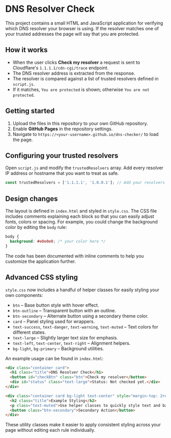 # DNS Resolver Check

This project contains a small HTML and JavaScript application for verifying which DNS resolver your browser is using. If the resolver matches one of your trusted addresses the page will say that you are protected.

## How it works

- When the user clicks **Check my resolver** a request is sent to Cloudflare's `1.1.1.1/cdn-cgi/trace` endpoint.
- The DNS resolver address is extracted from the response.
- The resolver is compared against a list of trusted resolvers defined in `script.js`.
- If it matches, `You are protected` is shown; otherwise `You are not protected`.

## Getting started

1. Upload the files in this repository to your own GitHub repository.
2. Enable **GitHub Pages** in the repository settings.
3. Navigate to `https://<your-username>.github.io/dns-checker/` to load the page.

## Configuring your trusted resolvers

Open `script.js` and modify the `trustedResolvers` array. Add every resolver IP address or hostname that you want to treat as safe.

```javascript
const trustedResolvers = ['1.1.1.1', '1.0.0.1']; // Add your resolvers here
```

## Design changes

The layout is defined in `index.html` and styled in `style.css`. The CSS file includes comments explaining each block so that you can easily adjust fonts, colors or spacing. For example, you could change the background color by editing the `body` rule:

```css
body {
  background: #e0e0e0; /* your color here */
}
```

The code has been documented with inline comments to help you customize the application further.

## Advanced CSS styling

`style.css` now includes a handful of helper classes for easily styling your own
components:

- `btn` – Base button style with hover effect.
- `btn-outline` – Transparent button with an outline.
- `btn-secondary` – Alternate button using a secondary theme color.
- `card` – Panel styling used for wrappers.
- `text-success`, `text-danger`, `text-warning`, `text-muted` – Text colors for different states.
- `text-large` – Slightly larger text size for emphasis.
- `text-left`, `text-center`, `text-right` – Alignment helpers.
- `bg-light`, `bg-primary` – Background utilities.

An example usage can be found in `index.html`:

```html
<div class="container card">
  <h1 class="title">DNS Resolver Check</h1>
  <button id="checkBtn" class="btn">Check my resolver</button>
  <div id="status" class="text-large">Status: Not checked yet.</div>
</div>

<div class="container card bg-light text-center" style="margin-top: 2rem;">
  <h2 class="title">Example Styling</h2>
  <p class="text-muted">Use helper classes to quickly style text and backgrounds.</p>
  <button class="btn-secondary">Secondary Action</button>
</div>
```

These utility classes make it easier to apply consistent styling across your
page without editing each rule individually.
